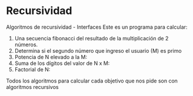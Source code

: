 # Recursividad
Algoritmos de recursividad  - Interfaces
Este es un programa para calcular:
1. Una secuencia fibonacci del resultado de la multiplicación de 2 números.
2. Determina si el segundo número que ingreso el usuario (M) es primo
3. Potencia de N elevado a la M:
4. Suma de los dígitos del valor de N x M:
5. Factorial de N:

Todos los algoritmos para calcular cada objetivo que nos pide son con algoritmos recursivos 
